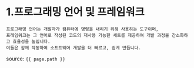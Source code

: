 # 1.프로그래밍 언어 및 프레임워크

```
프로그래밍 언어는 개발자가 컴퓨터에 명령을 내리기 위해 사용하는 도구이며, 
프레임워크는 그 언어로 작성된 코드의 재사용 가능한 세트를 제공하여 개발 과정을 간소화하고 효율성을 높입니다. 
이들은 함께 작동하여 소프트웨어 개발을 더 빠르고, 쉽게 만듭니다.
```

source: `{{ page.path }}`
